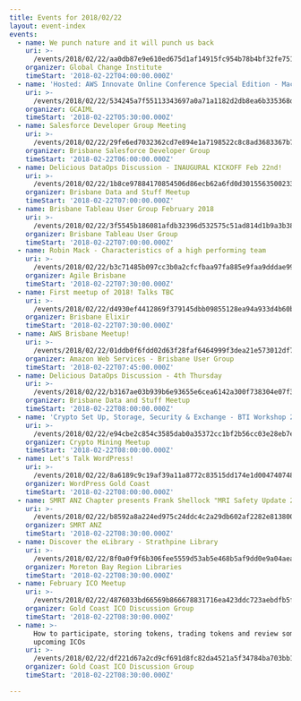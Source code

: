 ```yaml
---
title: Events for 2018/02/22
layout: event-index
events:
  - name: We punch nature and it will punch us back
    uri: >-
      /events/2018/02/22/aa0db87e9e610ed675d1af14915fc954b78b4bf32fe751e3f19943388733d544
    organizer: Global Change Institute
    timeStart: '2018-02-22T04:00:00.000Z'
  - name: 'Hosted: AWS Innovate Online Conference Special Edition - Machine Learning'
    uri: >-
      /events/2018/02/22/534245a7f55113343697a0a71a1182d2db8ea6b335368d1bf62553ec49ff5b37
    organizer: GCAIML
    timeStart: '2018-02-22T05:30:00.000Z'
  - name: Salesforce Developer Group Meeting
    uri: >-
      /events/2018/02/22/29fe6ed7032362cd7e894e1a7198522c8c8ad3683367b78021339f9b2eb183f4
    organizer: Brisbane Salesforce Developer Group
    timeStart: '2018-02-22T06:00:00.000Z'
  - name: Delicious DataOps Discussion - INAUGURAL KICKOFF Feb 22nd!
    uri: >-
      /events/2018/02/22/1b8ce97884170854506d86ecb62a6fd0d301556350023363ca75f6d0749fba8c
    organizer: Brisbane Data and Stuff Meetup
    timeStart: '2018-02-22T07:00:00.000Z'
  - name: Brisbane Tableau User Group February 2018
    uri: >-
      /events/2018/02/22/3f5545b186081afdb32396d532575c51ad814d1b9a3b381be0249b36a9224c70
    organizer: Brisbane Tableau User Group
    timeStart: '2018-02-22T07:00:00.000Z'
  - name: Robin Mack - Characteristics of a high performing team
    uri: >-
      /events/2018/02/22/b3c71485b097cc3b0a2cfcfbaa97fa885e9faa9dddae9953cc0967a43963d35b
    organizer: Agile Brisbane
    timeStart: '2018-02-22T07:30:00.000Z'
  - name: First meetup of 2018! Talks TBC
    uri: >-
      /events/2018/02/22/d4930ef4412869f379145dbb09855128ea94a933d4b60b97beef13b881872438
    organizer: Brisbane Elixir
    timeStart: '2018-02-22T07:30:00.000Z'
  - name: AWS Brisbane Meetup!
    uri: >-
      /events/2018/02/22/01ddb0f6fdd02d63f28faf6464999f3dea21e573012df742f30138a14511f65b
    organizer: Amazon Web Services - Brisbane User Group
    timeStart: '2018-02-22T07:45:00.000Z'
  - name: Delicious DataOps Discussion - 4th Thursday
    uri: >-
      /events/2018/02/22/b3167ae03b939b6e93655e6cea6142a300f738304e07f3af010a8e9db0c342f5
    organizer: Brisbane Data and Stuff Meetup
    timeStart: '2018-02-22T08:00:00.000Z'
  - name: 'Crypto Set Up, Storage, Security & Exchange - BTI Workshop 2'
    uri: >-
      /events/2018/02/22/e94cbe2c854c3585dab0a35372cc1bf2b56cc03e28eb7e40b1ed3e81fffb240a
    organizer: Crypto Mining Meetup
    timeStart: '2018-02-22T08:00:00.000Z'
  - name: Let's Talk WordPress!
    uri: >-
      /events/2018/02/22/8a6189c9c19af39a11a8772c83515dd174e1d00474074869326e5d6d51ad7b3f
    organizer: WordPress Gold Coast
    timeStart: '2018-02-22T08:00:00.000Z'
  - name: SMRT ANZ Chapter presents Frank Shellock "MRI Safety Update 2018"
    uri: >-
      /events/2018/02/22/b8592a8a224ed975c24ddc4c2a29db602af2282e8138007cff67df07c589a4e7
    organizer: SMRT ANZ
    timeStart: '2018-02-22T08:30:00.000Z'
  - name: Discover the eLibrary - Strathpine Library
    uri: >-
      /events/2018/02/22/8f0a0f9f6b306fee5559d53ab5e468b5af9dd0e9a04aeac708c12bf9ba1321ce
    organizer: Moreton Bay Region Libraries
    timeStart: '2018-02-22T08:30:00.000Z'
  - name: February ICO Meetup
    uri: >-
      /events/2018/02/22/4876033bd66569b866678831716ea423ddc723aebdfb5f7f3afc6b6e2418cacc
    organizer: Gold Coast ICO Discussion Group
    timeStart: '2018-02-22T08:30:00.000Z'
  - name: >-
      How to participate, storing tokens, trading tokens and review some
      upcoming ICOs
    uri: >-
      /events/2018/02/22/df221d67a2cd9cf691d8fc82da4521a5f34784ba703bb11e81f8d949d7739892
    organizer: Gold Coast ICO Discussion Group
    timeStart: '2018-02-22T08:30:00.000Z'

---
```

